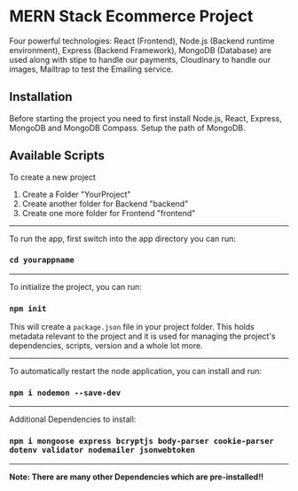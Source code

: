 # MERN Stack Ecommerce Project

Four powerful technologies: React (Frontend), Node.js (Backend runtime environment), Express (Backend Framework), MongoDB (Database) are used along with stipe to handle our payments, Cloudinary to handle our images, Mailtrap to test the Emailing service.

## Installation

Before starting the project you need to first install Node.js, React, Express, MongoDB and MongoDB Compass.
Setup the path of MongoDB.

## Available Scripts

To create a new project

1. Create a Folder "YourProject"
2. Create another folder for Backend "backend"
3. Create one more folder for Frontend "frontend"

---

To run the app, first switch into the app directory you can run:

### `cd yourappname`

---

To initialize the project, you can run: 

### `npm init`

This will create a `package.json` file in your project folder. This holds metadata relevant to the project and it is used for managing the project's dependencies, scripts, version and a whole lot more.

---

To automatically restart the node application, you can install and run:

### `npm i nodemon --save-dev`

---

Additional Dependencies to install:

### `npm i mongoose express bcryptjs body-parser cookie-parser dotenv validator nodemailer jsonwebtoken`

---

**Note: There are many other Dependencies which are pre-installed!!**

